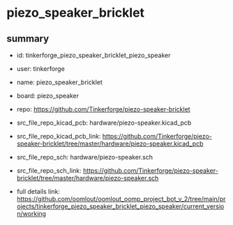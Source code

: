# piezo_speaker_bricklet
 
## summary 
* id: tinkerforge_piezo_speaker_bricklet_piezo_speaker
* user: tinkerforge
* name: piezo_speaker_bricklet
* board: piezo_speaker
* repo: https://github.com/Tinkerforge/piezo-speaker-bricklet
* src_file_repo_kicad_pcb: hardware/piezo-speaker.kicad_pcb
* src_file_repo_kicad_pcb_link: https://github.com/Tinkerforge/piezo-speaker-bricklet/tree/master/hardware/piezo-speaker.kicad_pcb


* src_file_repo_sch: hardware/piezo-speaker.sch
* src_file_repo_sch_link: https://github.com/Tinkerforge/piezo-speaker-bricklet/tree/master/hardware/piezo-speaker.sch
* full details link: https://github.com/oomlout/oomlout_oomp_project_bot_v_2/tree/main/projects/tinkerforge_piezo_speaker_bricklet_piezo_speaker/current_version/working  







